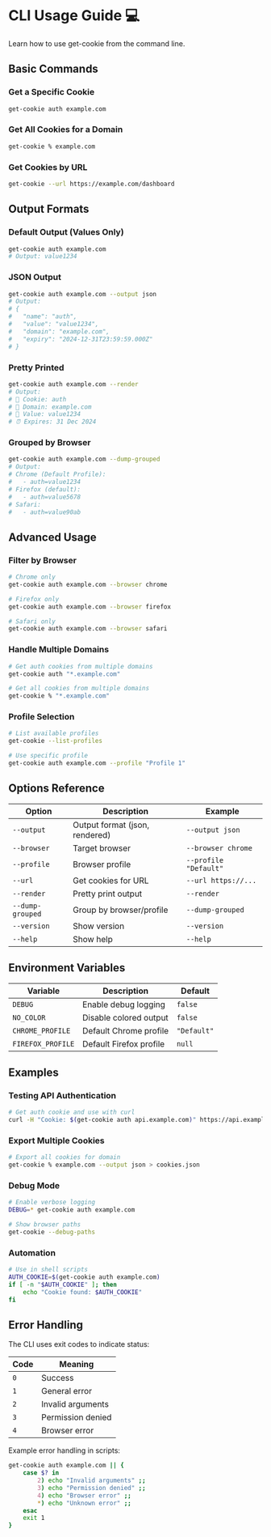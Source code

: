# CLI Usage Guide 💻

Learn how to use get-cookie from the command line.

## Basic Commands

### Get a Specific Cookie

```bash
get-cookie auth example.com
```

### Get All Cookies for a Domain

```bash
get-cookie % example.com
```

### Get Cookies by URL

```bash
get-cookie --url https://example.com/dashboard
```

## Output Formats

### Default Output (Values Only)

```bash
get-cookie auth example.com
# Output: value1234
```

### JSON Output

```bash
get-cookie auth example.com --output json
# Output:
# {
#   "name": "auth",
#   "value": "value1234",
#   "domain": "example.com",
#   "expiry": "2024-12-31T23:59:59.000Z"
# }
```

### Pretty Printed

```bash
get-cookie auth example.com --render
# Output:
# 🍪 Cookie: auth
# 📍 Domain: example.com
# 📝 Value: value1234
# ⏰ Expires: 31 Dec 2024
```

### Grouped by Browser

```bash
get-cookie auth example.com --dump-grouped
# Output:
# Chrome (Default Profile):
#   - auth=value1234
# Firefox (default):
#   - auth=value5678
# Safari:
#   - auth=value90ab
```

## Advanced Usage

### Filter by Browser

```bash
# Chrome only
get-cookie auth example.com --browser chrome

# Firefox only
get-cookie auth example.com --browser firefox

# Safari only
get-cookie auth example.com --browser safari
```

### Handle Multiple Domains

```bash
# Get auth cookies from multiple domains
get-cookie auth "*.example.com"

# Get all cookies from multiple domains
get-cookie % "*.example.com"
```

### Profile Selection

```bash
# List available profiles
get-cookie --list-profiles

# Use specific profile
get-cookie auth example.com --profile "Profile 1"
```

## Options Reference

| Option           | Description                    | Example               |
| ---------------- | ------------------------------ | --------------------- |
| `--output`       | Output format (json, rendered) | `--output json`       |
| `--browser`      | Target browser                 | `--browser chrome`    |
| `--profile`      | Browser profile                | `--profile "Default"` |
| `--url`          | Get cookies for URL            | `--url https://...`   |
| `--render`       | Pretty print output            | `--render`            |
| `--dump-grouped` | Group by browser/profile       | `--dump-grouped`      |
| `--version`      | Show version                   | `--version`           |
| `--help`         | Show help                      | `--help`              |

## Environment Variables

| Variable          | Description             | Default     |
| ----------------- | ----------------------- | ----------- |
| `DEBUG`           | Enable debug logging    | `false`     |
| `NO_COLOR`        | Disable colored output  | `false`     |
| `CHROME_PROFILE`  | Default Chrome profile  | `"Default"` |
| `FIREFOX_PROFILE` | Default Firefox profile | `null`      |

## Examples

### Testing API Authentication

```bash
# Get auth cookie and use with curl
curl -H "Cookie: $(get-cookie auth api.example.com)" https://api.example.com/me
```

### Export Multiple Cookies

```bash
# Export all cookies for domain
get-cookie % example.com --output json > cookies.json
```

### Debug Mode

```bash
# Enable verbose logging
DEBUG=* get-cookie auth example.com

# Show browser paths
get-cookie --debug-paths
```

### Automation

```bash
# Use in shell scripts
AUTH_COOKIE=$(get-cookie auth example.com)
if [ -n "$AUTH_COOKIE" ]; then
    echo "Cookie found: $AUTH_COOKIE"
fi
```

## Error Handling

The CLI uses exit codes to indicate status:

| Code | Meaning           |
| ---- | ----------------- |
| `0`  | Success           |
| `1`  | General error     |
| `2`  | Invalid arguments |
| `3`  | Permission denied |
| `4`  | Browser error     |

Example error handling in scripts:

```bash
get-cookie auth example.com || {
    case $? in
        2) echo "Invalid arguments" ;;
        3) echo "Permission denied" ;;
        4) echo "Browser error" ;;
        *) echo "Unknown error" ;;
    esac
    exit 1
}
```
